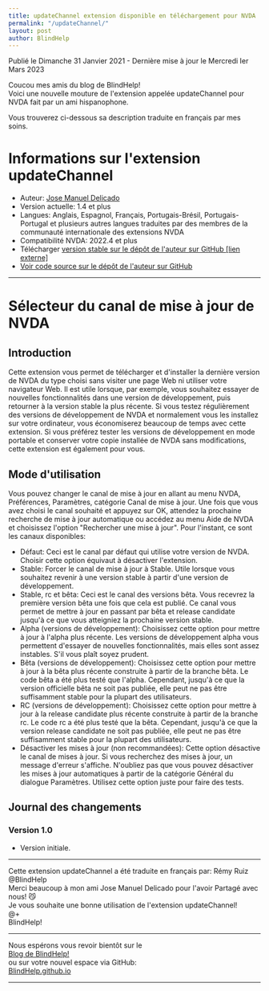 ```yaml
---
title: updateChannel extension disponible en téléchargement pour NVDA
permalink: "/updateChannel/"
layout: post
author: BlindHelp
---
```


<footer>Publié le Dimanche 31 Janvier 2021 - Dernière mise à jour le Mercredi Ier Mars 2023</footer>


Coucou mes amis du blog de BlindHelp!    
Voici une nouvelle mouture de l'extension appelée updateChannel pour NVDA fait  par un ami hispanophone.    

Vous trouverez ci-dessous sa description traduite en français par mes soins.    


# Informations sur l'extension updateChannel #

* Auteur: <span lang="es">[Jose Manuel Delicado](mailto:jm.delicado@nvda.es)</span>
* Version actuelle: 1.4 et plus
* Langues: Anglais, Espagnol, Français, Portugais-Brésil, Portugais-Portugal et plusieurs autres langues traduites par des membres de la communauté internationale des extensions NVDA
* Compatibilité NVDA: 2022.4  et plus
* Télécharger [version stable sur le dépôt de l'auteur sur GitHub [lien externe]](https://nvda.es/files/get.php?file=updatechannel)
* [Voir code source sur le dépôt de l'auteur sur GitHub](https://github.com/nvda-es/updateChannel)

---

# Sélecteur du canal de mise à jour de NVDA

## Introduction

Cette extension vous permet de télécharger et d'installer la dernière version de NVDA du type choisi sans visiter une page Web ni utiliser votre navigateur Web. Il est utile lorsque, par exemple, vous souhaitez essayer de nouvelles fonctionnalités dans une version de développement, puis retourner  à la version stable la plus récente. Si vous testez régulièrement des versions de développement de NVDA et normalement vous les installez sur votre ordinateur, vous économiserez beaucoup de temps avec cette extension. Si vous préférez tester les versions de développement en mode portable et conserver votre copie installée de NVDA sans modifications, cette extension est également pour vous.

## Mode d'utilisation

Vous pouvez changer le canal de mise à jour en allant au menu NVDA, Préférences, Paramètres, catégorie Canal de mise à jour. Une fois que vous avez choisi le canal souhaité et appuyez sur OK, attendez la prochaine  recherche de mise à jour automatique ou accédez au menu Aide de NVDA et choisissez l'option "Rechercher une mise à jour". Pour l'instant, ce sont les canaux disponibles:

* Défaut: Ceci est le canal par défaut qui utilise votre version de NVDA. Choisir cette option équivaut à désactiver l'extension.
* Stable: Forcer le canal de mise à jour à Stable. Utile lorsque vous souhaitez revenir à une version stable à partir d'une version de développement.
* Stable, rc et bêta: Ceci est le canal des versions bêta. Vous recevrez la première version bêta une fois que cela est publié. Ce canal vous permet de mettre à jour en passant  par bêta et release candidate jusqu'à ce que vous atteigniez la prochaine version stable.
* Alpha (versions de développement): Choisissez cette option pour mettre à jour à l'alpha plus récente. Les versions de développement alpha vous permettent d'essayer de nouvelles fonctionnalités, mais elles sont assez instables. S'il vous plaît soyez prudent.
* Bêta (versions de développement): Choisissez cette option pour mettre à jour à la bêta plus récente construite à partir de la branche bêta. Le code bêta a été plus testé que l'alpha. Cependant, jusqu'à ce que la version officielle bêta ne soit pas publiée, elle peut ne pas être suffisamment stable pour la plupart des utilisateurs.
* RC (versions de développement): Choisissez cette option pour mettre à jour à la release candidate plus récente construite à partir de la branche rc. Le code rc a été plus testé que la bêta. Cependant, jusqu'à ce que la version  release candidate ne soit pas publiée, elle peut ne pas être suffisamment stable pour la plupart des utilisateurs.
* Désactiver les mises à jour (non recommandées): Cette option désactive le canal de mises à jour. Si vous recherchez des mises à jour, un message d'erreur s'affiche. N'oubliez pas que vous pouvez désactiver les mises à jour automatiques à partir de la catégorie Général du dialogue Paramètres. Utilisez cette option juste pour faire des tests.

## Journal des changements

### Version 1.0

* Version initiale.

---

Cette extension updateChannel a été traduite en français par: Rémy Ruiz @BlindHelp     
Merci beaucoup à mon ami <span lang="es">Jose Manuel Delicado</span> pour l'avoir Partagé avec nous! 😼    
Je vous souhaite une bonne utilisation de l'extension updateChannel!    
@+    
BlindHelp!    

---

Nous espérons vous revoir bientôt sur le      
[Blog de BlindHelp!](http://blindhelp.blogspot.fr/)                    
ou sur  votre nouvel espace via GitHub:                     
[BlindHelp.github.io](https://blindhelp.github.io)                    

---